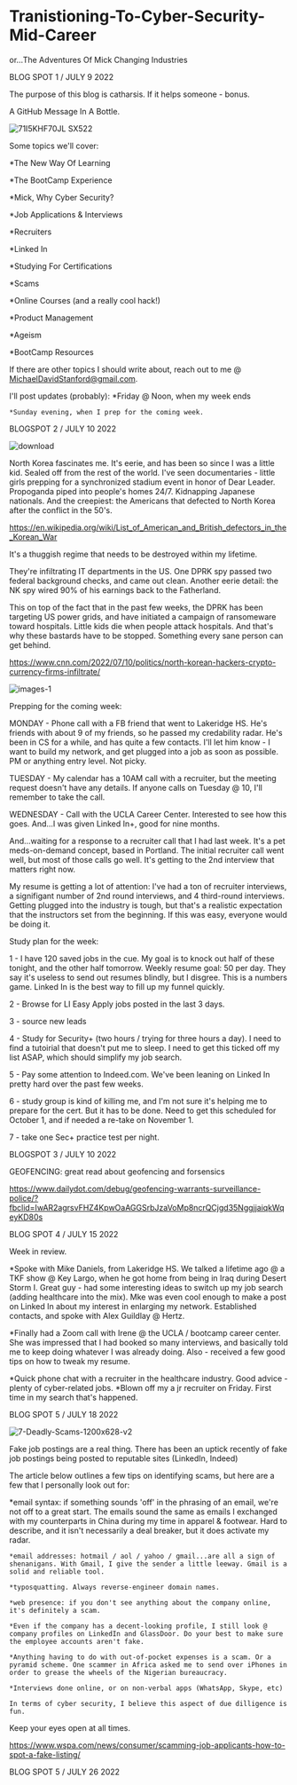 # Tranistioning-To-Cyber-Security-Mid-Career
or...The Adventures Of Mick Changing Industries


BLOG SPOT 1 / JULY 9 2022

The purpose of this blog is catharsis. If it helps someone - bonus. 

A GitHub Message In A Bottle. 

![71I5KHF70JL _SX522_](https://user-images.githubusercontent.com/99157857/178168130-6a175657-e7d4-4f9d-82e0-998c80a1ba22.jpg)





Some topics we'll cover:



  *The New Way Of Learning

  *The BootCamp Experience

  *Mick, Why Cyber Security?

  *Job Applications & Interviews

  *Recruiters

  *Linked In

  *Studying For Certifications

  *Scams

  *Online Courses (and a really cool hack!)

  *Product Management

  *Ageism 

  *BootCamp Resources
  
  If there are other topics I should write about, reach out to me @ MichaelDavidStanford@gmail.com.








I'll post updates (probably):
    *Friday @ Noon, when my week ends
    
    *Sunday evening, when I prep for the coming week.
    

 



BLOGSPOT 2 / JULY 10 2022


 ![download](https://user-images.githubusercontent.com/99157857/178163629-4dc7d589-71ba-4d8d-8461-9725bad0ebe7.jpg)
 
North Korea fascinates me. It's eerie, and has been so since I was a little kid. Sealed off from the rest of the world.
I've seen documentaries - little girls prepping for a synchronized stadium event in honor of Dear Leader. Propoganda piped into people's homes 24/7. Kidnapping Japanese nationals. And the creepiest: the Americans that defected to North Korea after the conflict in the 50's. 


https://en.wikipedia.org/wiki/List_of_American_and_British_defectors_in_the_Korean_War



It's a thuggish regime that needs to be destroyed within my lifetime.

They're infiltrating IT departments in the US. One DPRK spy passed two federal background checks, and came out clean. Another eerie detail: the NK spy wired 90% of his earnings back to the Fatherland. 

This on top of the fact that in the past few weeks, the DPRK has been targeting US power grids, and have initiated a campaign of ransomeware toward hospitals. Little kids die when people attack hospitals. And that's why these bastards have to be stopped.
Something every sane person can get behind.


    

https://www.cnn.com/2022/07/10/politics/north-korean-hackers-crypto-currency-firms-infiltrate/

![images-1](https://user-images.githubusercontent.com/99157857/178171225-9b52d704-9ee3-4a20-a4dd-0375349dcd90.jpg)






Prepping for the coming week:

MONDAY - Phone call with a FB friend that went to Lakeridge HS. He's friends with about 9 of my friends, so he passed my credability radar. He's been in CS for a while, and has quite a few contacts. I'll let him know - I want to build my network, and get plugged into a job as soon as possible. PM or anything entry level. Not picky.

TUESDAY - My calendar has a 10AM call with a recruiter, but the meeting request doesn't have any details. If anyone calls on Tuesday @ 10, I'll remember to take the call.

WEDNESDAY - Call with the UCLA Career Center. Interested to see how this goes. And...I was given Linked In+, good for nine months.

And...waiting for a response to a recruiter call that I had last week. It's a pet meds-on-demand concept, based in Portland. The initial recruiter call went well, but most of those calls go well. It's getting to the 2nd interview that matters right now.


My resume is getting a lot of attention: I've had a ton of recruiter interviews, a signifigant number of 2nd round interviews, and 4 third-round interviews. Getting plugged into the industry is tough, but that's a realistic expectation that the instructors set from the beginning. If this was easy, everyone would be doing it.

Study plan for the week:

1 - I have 120 saved jobs in the cue. My goal is to knock out half of these tonight, and the other half tomorrow. 
Weekly resume goal: 50 per day. They say it's useless to send out resumes blindly, but I disgree. This is a numbers game. Linked In is the best way to fill up my funnel quickly.

2 - Browse for LI Easy Apply jobs posted in the last 3 days. 

3 - source new leads

4 - Study for Security+ (two hours / trying for three hours a day). I need to find a tutoirial that doesn't put me to sleep. I need to get this ticked off my list ASAP, which should simplify my job search. 

5 - Pay some attention to Indeed.com. We've been leaning on Linked In pretty hard over the past few weeks.

6 - study group is kind of killing me, and I'm not sure it's helping me to prepare for the cert. But it has to be done. Need to get this scheduled for October 1, and if needed a re-take on November 1. 

7 - take one Sec+ practice test per night.




BLOGSPOT 3 / JULY 10 2022


GEOFENCING: great read about geofencing and forsensics

  https://www.dailydot.com/debug/geofencing-warrants-surveillance-police/?fbclid=IwAR2agrsvFHZ4KpwOaAGGSrbJzaVoMp8ncrQCjgd35NggjjaiqkWqeyKD80s
  
  
  
  
  BLOG SPOT 4 / JULY 15 2022
  
  Week in review.
  
  *Spoke with Mike Daniels, from Lakeridge HS. We talked a lifetime ago @ a TKF show @ Key Largo, when he got home from being in Iraq during Desert Storm I. Great guy - had some interesting ideas to switch up my job search (adding healthcare into the mix). Mke was even cool enough to make a post on Linked In about my interest in enlarging my network. Established contacts, and spoke with Alex Guildlay @ Hertz.
  
  *Finally had a Zoom call with Irene @ the UCLA / bootcamp career center. She was impressed that I had booked so many interviews, and basically told me to keep doing whatever I was already doing. Also - received a few good tips on how to tweak my resume. 
  
  *Quick phone chat with a recruiter in the healthcare industry. Good advice - plenty of cyber-related jobs.
  *Blown off my a jr recruiter on Friday. First time in my search that's happened.
  
   BLOG SPOT 5 / JULY 18 2022
  
   ![7-Deadly-Scams-1200x628-v2](https://user-images.githubusercontent.com/99157857/179635339-1dbadc89-9093-43d8-9a99-dfb070fb6d2b.png) 
 
 
 
 
Fake job postings are a real thing. There has been an uptick recently of fake job postings being posted to reputable sites (LinkedIn, Indeed)

The article below outlines a few tips on identifying scams, but here are a few that I personally look out for:

 *email syntax: if something sounds 'off' in the phrasing of an email, we're not off to a great start. The emails sound the same as emails I exchanged with my counterparts in China during my time in apparel & footwear. Hard to describe, and it isn't necessarily a deal breaker, but it does activate my radar.
 
    *email addresses: hotmail / aol / yahoo / gmail...are all a sign of shenanigans. With Gmail, I give the sender a little leeway. Gmail is a solid and reliable tool.
    
    *typosquatting. Always reverse-engineer domain names. 
    
    *web presence: if you don't see anything about the company online, it's definitely a scam.
    
    *Even if the company has a decent-looking profile, I still look @ company profiles on LinkedIn and GlassDoor. Do your best to make sure the employee accounts aren't fake. 
    
    *Anything having to do with out-of-pocket expenses is a scam. Or a pyramid scheme. One scammer in Africa asked me to send over iPhones in order to grease the wheels of the Nigerian bureaucracy. 

    *Interviews done online, or on non-verbal apps (WhatsApp, Skype, etc)
    
    In terms of cyber security, I believe this aspect of due dilligence is fun.
    
   Keep your eyes open at all times. 
  
  


  
  
  
  
  https://www.wspa.com/news/consumer/scamming-job-applicants-how-to-spot-a-fake-listing/
  
  
 BLOG SPOT 5 / JULY 26 2022
